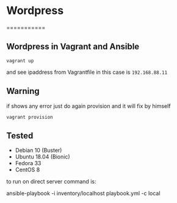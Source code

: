 # Wordpress
===========

## Wordpress in Vagrant and Ansible

```
vagrant up
```
and see ipaddress from Vagrantfile
in this case is `192.168.88.11`

## Warning
if shows any error just do again provision and it will fix by himself

```
vagrant provision
```

## Tested

- Debian 10 (Buster)
- Ubuntu 18.04 (Bionic)
- Fedora 33
- CentOS 8

to run on direct server command is:

ansible-playbook -i inventory/localhost playbook.yml -c local